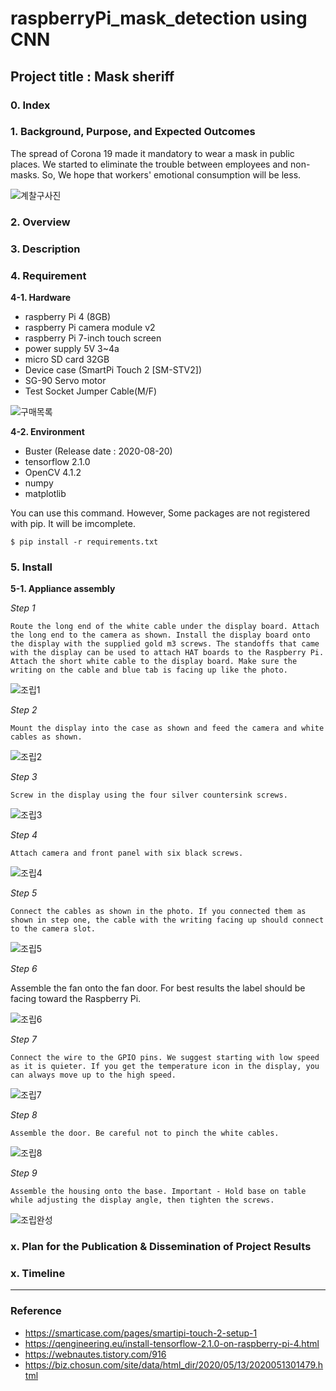 # raspberryPi_mask_detection using CNN
## Project title : Mask sheriff

### 0. Index


### 1. Background, Purpose, and Expected Outcomes
The spread of Corona 19 made it mandatory to wear a mask in public places.
We started to eliminate the trouble between employees and non-masks.
So, We hope that workers' emotional consumption will be less.

![계찰구사진](https://user-images.githubusercontent.com/57394605/97212004-2b93b100-1803-11eb-82e7-813d1f0659eb.png)


### 2. Overview



### 3. Description



### 4. Requirement
**4-1. Hardware**
* raspberry Pi 4 (8GB)
* raspberry Pi camera module v2
* raspberry Pi 7-inch touch screen
* power supply 5V 3~4a
* micro SD card 32GB
* Device case (SmartPi Touch 2 [SM-STV2])
* SG-90 Servo motor
* Test Socket Jumper Cable(M/F)

![구매목록](https://user-images.githubusercontent.com/57394605/97400188-05b8fa00-1932-11eb-900d-9abb1ab4906f.png)

**4-2. Environment**
* Buster (Release date : 2020-08-20)
* tensorflow 2.1.0
* OpenCV 4.1.2
* numpy
* matplotlib
  
You can use this command. However, Some packages are not registered with pip. It will be imcomplete.

    $ pip install -r requirements.txt

### 5. Install
**5-1. Appliance assembly**

*Step 1*

    Route the long end of the white cable under the display board. Attach the long end to the camera as shown. Install the display board onto the display with the supplied gold m3 screws. The standoffs that came with the display can be used to attach HAT boards to the Raspberry Pi.  Attach the short white cable to the display board. Make sure the writing on the cable and blue tab is facing up like the photo.

![조립1](https://user-images.githubusercontent.com/57394605/97401836-e2437e80-1934-11eb-94ea-50b6a93bbe97.png)

*Step 2*

    Mount the display into the case as shown and feed the camera and white cables as shown.

![조립2](https://user-images.githubusercontent.com/57394605/97401845-e66f9c00-1934-11eb-837e-f6ae1d85c696.png)

*Step 3*

    Screw in the display using the four silver countersink screws.

![조립3](https://user-images.githubusercontent.com/57394605/97401859-eb345000-1934-11eb-8094-2719725d116d.png)

*Step 4*

    Attach camera and front panel with six black screws.

![조립4](https://user-images.githubusercontent.com/57394605/97401863-ec657d00-1934-11eb-9d0d-0157de7cefeb.png)

*Step 5*

    Connect the cables as shown in the photo. If you connected them as shown in step one, the cable with the writing facing up should connect to the camera slot.

![조립5](https://user-images.githubusercontent.com/57394605/97401864-ecfe1380-1934-11eb-9c57-002fc957a4f5.png)

*Step 6*

Assemble the fan onto the fan door. For best results the label should be facing toward the Raspberry Pi.

![조립6](https://user-images.githubusercontent.com/57394605/97401865-ed96aa00-1934-11eb-8204-21068c926576.png)

*Step 7*

    Connect the wire to the GPIO pins. We suggest starting with low speed as it is quieter. If you get the temperature icon in the display, you can always move up to the high speed.

![조립7](https://user-images.githubusercontent.com/57394605/97401867-eec7d700-1934-11eb-8745-4cd1cbe1ae85.png)

*Step 8*

    Assemble the door. Be careful not to pinch the white cables.

![조립8](https://user-images.githubusercontent.com/57394605/97401869-eec7d700-1934-11eb-8bf3-03ae857a07cc.png)

*Step 9*

    Assemble the housing onto the base. Important - Hold base on table while adjusting the display angle, then tighten the screws.

![조립완성](https://user-images.githubusercontent.com/57394605/97402557-123f5180-1936-11eb-95a9-69ad4ebe03d3.png)


### x. Plan for the Publication & Dissemination of Project Results


### x. Timeline



--------
### Reference
* https://smarticase.com/pages/smartipi-touch-2-setup-1
* https://qengineering.eu/install-tensorflow-2.1.0-on-raspberry-pi-4.html
* https://webnautes.tistory.com/916
* https://biz.chosun.com/site/data/html_dir/2020/05/13/2020051301479.html
